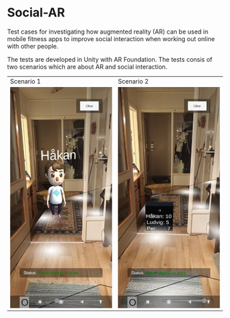 # Social-AR
Test cases for investigating how augmented reality (AR) can be used in mobile fitness apps to improve social interaction when working out online with other people. 

The tests are developed in Unity with AR Foundation. The tests consis of two scenarios which are about AR and social interaction.
  
<table>
  <tbody>
    <tr>
      <td>Scenario 1</td>
      <td>Scenario 2</td>
    </tr>
    <tr>  
      <td><img alt="Scenario 1" src="Avatar.jpg" width="300px"/></td>
      <td><img alt="Scenario 2" src="Scoreboard.jpg" width="300px"/></td>
    </tr>
  </tbody>
</table>
